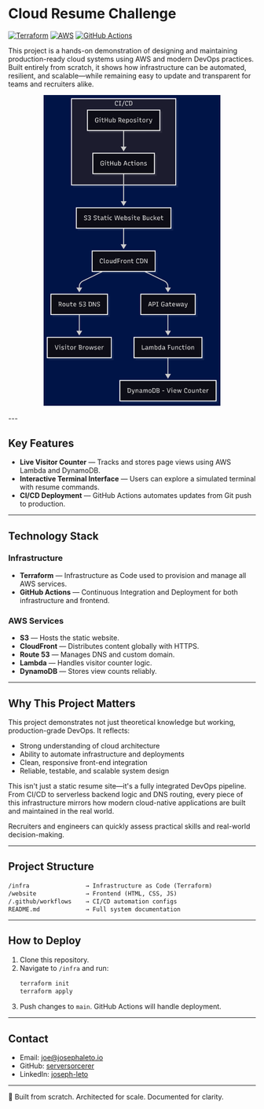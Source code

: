 # Cloud Resume Challenge

[![Terraform](https://img.shields.io/badge/Terraform-623CE4?logo=terraform&logoColor=white)](https://www.terraform.io/)
[![AWS](https://img.shields.io/badge/AWS-232F3E?logo=amazonaws&logoColor=white)](https://aws.amazon.com/)
[![GitHub Actions](https://img.shields.io/badge/GitHub%20Actions-2088FF?logo=githubactions&logoColor=white)](https://github.com/features/actions)

This project is a hands-on demonstration of designing and maintaining production-ready cloud systems using AWS and modern DevOps practices. Built entirely from scratch, it shows how infrastructure can be automated, resilient, and scalable—while remaining easy to update and transparent for teams and recruiters alike.

<p align="center">
  <img src="website/images/architecture.png" alt="Cloud Architecture Diagram" width="360" />
</p>
---

## Key Features

- **Live Visitor Counter** — Tracks and stores page views using AWS Lambda and DynamoDB.
- **Interactive Terminal Interface** — Users can explore a simulated terminal with resume commands.
- **CI/CD Deployment** — GitHub Actions automates updates from Git push to production.

---

## Technology Stack

### Infrastructure
- **Terraform** — Infrastructure as Code used to provision and manage all AWS services.
- **GitHub Actions** — Continuous Integration and Deployment for both infrastructure and frontend.

### AWS Services
- **S3** — Hosts the static website.
- **CloudFront** — Distributes content globally with HTTPS.
- **Route 53** — Manages DNS and custom domain.
- **Lambda** — Handles visitor counter logic.
- **DynamoDB** — Stores view counts reliably.

---

## Why This Project Matters

This project demonstrates not just theoretical knowledge but working, production-grade DevOps. It reflects:

- Strong understanding of cloud architecture
- Ability to automate infrastructure and deployments
- Clean, responsive front-end integration
- Reliable, testable, and scalable system design

This isn't just a static resume site—it's a fully integrated DevOps pipeline. From CI/CD to serverless backend logic and DNS routing, every piece of this infrastructure mirrors how modern cloud-native applications are built and maintained in the real world.

Recruiters and engineers can quickly assess practical skills and real-world decision-making.

---

## Project Structure

```
/infra                → Infrastructure as Code (Terraform)
/website              → Frontend (HTML, CSS, JS)
/.github/workflows    → CI/CD automation configs
README.md             → Full system documentation
```

---

## How to Deploy

1. Clone this repository.
2. Navigate to `/infra` and run:
   ```bash
   terraform init
   terraform apply
   ```
3. Push changes to `main`. GitHub Actions will handle deployment.

---

## Contact

- Email: [joe@josephaleto.io](mailto:joe@josephaleto.io)
- GitHub: [serversorcerer](https://github.com/serversorcerer)
- LinkedIn: [joseph-leto](https://www.linkedin.com/in/joseph-leto)

---

📌 Built from scratch. Architected for scale. Documented for clarity.